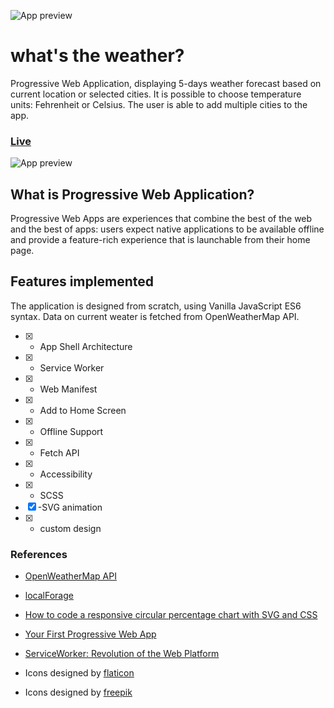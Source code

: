 ![App preview](https://image.ibb.co/mbrshK/apple_120.png)
# what's the weather?
Progressive Web Application, displaying 5-days weather forecast based on current location or selected cities. It is possible to choose temperature units: Fehrenheit or Celsius. The user is able to add multiple cities to the app.

### [Live](https://usjulija.github.io/PWAweaterApp/)

![App preview](https://preview.ibb.co/hBTi6e/preview.jpg)

## What is Progressive Web Application?
Progressive Web Apps are experiences that combine the best of the web and the best of apps: users expect native applications to be available offline and provide a feature-rich experience that is launchable from their home page.

## Features implemented
The application is designed from scratch, using Vanilla JavaScript ES6 syntax. Data on current weater is fetched from OpenWeatherMap API.
- [x] - App Shell Architecture
- [x] - Service Worker
- [x] - Web Manifest
- [x] - Add to Home Screen
- [x] - Offline Support
- [x] - Fetch API
- [x] - Accessibility
- [x] - SCSS
- [x] -SVG animation
- [x] - custom design

### References
* [OpenWeatherMap API](https://openweathermap.org/)
* [localForage](https://localforage.github.io/localForage/)

* [How to code a responsive circular percentage chart with SVG and CSS](https://medium.com/@pppped/how-to-code-a-responsive-circular-percentage-chart-with-svg-and-css-3632f8cd7705)
* [Your First Progressive Web App](https://developers.google.com/web/fundamentals/codelabs/your-first-pwapp/)
* [ServiceWorker: Revolution of the Web Platform](https://ponyfoo.com/articles/serviceworker-revolution)

* Icons designed by [flaticon](https://www.flaticon.com/)
* Icons designed by [freepik](https://www.freepik.com/)
